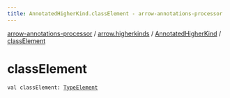 ```yaml
---
title: AnnotatedHigherKind.classElement - arrow-annotations-processor
---
```


[arrow-annotations-processor](../../index.html) / [arrow.higherkinds](../index.html) / [AnnotatedHigherKind](index.html) / [classElement](./class-element.html)

# classElement

`val classElement: `[`TypeElement`](http://docs.oracle.com/javase/6/docs/api/javax/lang/model/element/TypeElement.html)